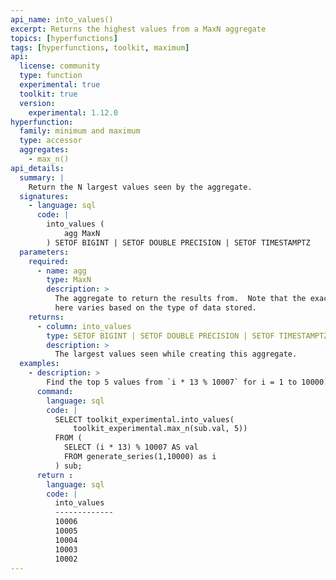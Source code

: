 ```yaml
---
api_name: into_values()
excerpt: Returns the highest values from a MaxN aggregate
topics: [hyperfunctions]
tags: [hyperfunctions, toolkit, maximum]
api:
  license: community
  type: function
  experimental: true
  toolkit: true
  version:
    experimental: 1.12.0
hyperfunction:
  family: minimum and maximum
  type: accessor
  aggregates:
    - max_n()
api_details:
  summary: |
    Return the N largest values seen by the aggregate.
  signatures:
    - language: sql
      code: |
        into_values (
            agg MaxN
        ) SETOF BIGINT | SETOF DOUBLE PRECISION | SETOF TIMESTAMPTZ
  parameters:
    required:
      - name: agg
        type: MaxN
        description: >
          The aggregate to return the results from.  Note that the exact type 
          here varies based on the type of data stored.
    returns:
      - column: into_values
        type: SETOF BIGINT | SETOF DOUBLE PRECISION | SETOF TIMESTAMPTZ
        description: >
          The largest values seen while creating this aggregate.
  examples:
    - description: >
        Find the top 5 values from `i * 13 % 10007` for i = 1 to 10000.
      command:
        language: sql
        code: |
          SELECT toolkit_experimental.into_values(
              toolkit_experimental.max_n(sub.val, 5))
          FROM (
            SELECT (i * 13) % 10007 AS val 
            FROM generate_series(1,10000) as i
          ) sub;
      return :
        language: sql
        code: |
          into_values 
          -------------
          10006
          10005
          10004
          10003
          10002
---
```


